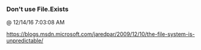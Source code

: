 ﻿

### Don't use File.Exists
@ 12/14/16 7:03:08 AM

https://blogs.msdn.microsoft.com/jaredpar/2009/12/10/the-file-system-is-unpredictable/

